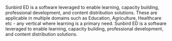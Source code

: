 Sunbird ED is a software leveraged to enable learning, capacity building, professional development, and content distribution solutions. These are applicable in multiple domains such as Education, Agriculture, Healthcare etc - any vertical where learning is a primary need. Sunbird ED is a software leveraged to enable learning, capacity building, professional development, and content distribution solutions. 
